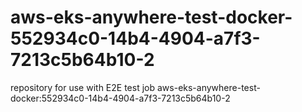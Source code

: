 # aws-eks-anywhere-test-docker-552934c0-14b4-4904-a7f3-7213c5b64b10-2
repository for use with E2E test job aws-eks-anywhere-test-docker:552934c0-14b4-4904-a7f3-7213c5b64b10-2
